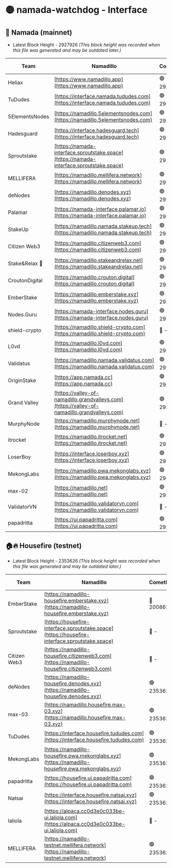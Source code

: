 # 🟡 namada-watchdog - Interface

## 🚀 Namada (mainnet)
- Latest Block Height - 2927926 *(This block height was recorded when this file was generated and may be outdated later.)*

| Team | Namadillo | CometBFT | Indexer | MASP Indexer |
|-|-|-|-|-|
| Heliax | [https://www.namadillo.app](https://www.namadillo.app) | 🟢 2927901 | 🟢 2927901 | 🟢 2927901 |
| TuDudes | [https://interface.namada.tududes.com](https://interface.namada.tududes.com) | 🟢 2927902 | 🟢 2927901 | 🟢 2927901 |
| 5ElementsNodes | [https://namadillo.5elementsnodes.com](https://namadillo.5elementsnodes.com) | 🟢 2927902 | 🟢 2927902 | 🟢 2927901 |
| Hadesguard | [https://interface.hadesguard.tech](https://interface.hadesguard.tech) | 🟢 2927902 | 🟢 2927902 | 🟢 2927902 |
| Sproutstake | [https://namada-interface.sproutstake.space](https://namada-interface.sproutstake.space) | 🟢 2927903 | 🔴 2797937 | 🟢 2927902 |
| MELLIFERA | [https://namadillo.mellifera.network](https://namadillo.mellifera.network) | 🟢 2927903 | 🟢 2927903 | 🟢 2927903 |
| deNodes | [https://namadillo.denodes.xyz](https://namadillo.denodes.xyz) | 🟢 2927903 | 🟢 2927903 | 🟢 2927904 |
| Palamar | [https://namada-interface.palamar.io](https://namada-interface.palamar.io) | 🟢 2927904 | 🟢 2927904 | 🟢 2927904 |
| StakeUp | [https://namadillo.namada.stakeup.tech](https://namadillo.namada.stakeup.tech) | 🟢 2927904 | 🟢 2927904 | 🟢 2927904 |
| Citizen Web3 | [https://namadillo.citizenweb3.com](https://namadillo.citizenweb3.com) | 🟢 2927905 | 🟢 2927905 | 🟢 2927905 |
| Stake&Relax 🦥 | [https://namadillo.stakeandrelax.net](https://namadillo.stakeandrelax.net) | 🟢 2927905 | 🟢 2927905 | 🟢 2927905 |
| CroutonDigital | [https://namadillo.crouton.digital](https://namadillo.crouton.digital) | 🟢 2927906 | 🟢 2927906 | 🟢 2927906 |
| EmberStake | [https://namadillo.emberstake.xyz](https://namadillo.emberstake.xyz) | 🟢 2927906 | 🟢 2927906 | 🟢 2927906 |
| Nodes.Guru | [https://namada-interface.nodes.guru](https://namada-interface.nodes.guru) | 🟢 2927907 | 🟢 2927907 | 🟢 2927907 |
| shield-crypto | [https://namadillo.shield-crypto.com](https://namadillo.shield-crypto.com) | 🔴 - | 🔴 - | 🔴 - |
| L0vd | [https://namadillo.l0vd.com](https://namadillo.l0vd.com) | 🟢 2927919 | 🟢 2927919 | 🟢 2927919 |
| Validatus | [https://namadillo.namada.validatus.com](https://namadillo.namada.validatus.com) | 🟢 2927920 | 🟢 2927920 | 🟢 2927920 |
| OriginStake | [https://app.namada.cc](https://app.namada.cc) | 🟢 2927920 | 🟢 2927920 | 🟢 2927920 |
| Grand Valley | [https://valley-of-namadillo.grandvalleys.com](https://valley-of-namadillo.grandvalleys.com) | 🟢 2927921 | 🟢 2927920 | 🟢 2927920 |
| MurphyNode | [https://namadillo.murphynode.net](https://namadillo.murphynode.net) | 🔴 - | 🔴 - | 🔴 - |
| itrocket | [https://namadillo.itrocket.net](https://namadillo.itrocket.net) | 🟢 2927923 | 🟢 2927922 | 🟢 2927922 |
| LoserBoy | [https://interface.loserboy.xyz](https://interface.loserboy.xyz) | 🟢 2927923 | 🟢 2927923 | 🟢 2927923 |
| MekongLabs | [https://namadillo.pwa.mekonglabs.xyz](https://namadillo.pwa.mekonglabs.xyz) | 🟢 2927924 | 🟢 2927923 | 🟢 2927923 |
| max-02 | [https://namadillo.net](https://namadillo.net) | 🟢 2927924 | 🟢 2927924 | 🟢 2927924 |
| ValidatorVN | [https://namadillo.validatorvn.com](https://namadillo.validatorvn.com) | 🔴 - | 🔴 - | 🔴 - |
| papadritta | [https://ui.papadritta.com](https://ui.papadritta.com) | 🟢 2927926 | 🟢 2927926 | 🟢 2927926 |

## 🏠🔥 Housefire (testnet)
- Latest Block Height - 2353626 *(This block height was recorded when this file was generated and may be outdated later.)*

| Team | Namadillo | CometBFT | Indexer | MASP Indexer |
|-|-|-|-|-|
| EmberStake | [https://namadillo-housefire.emberstake.xyz](https://namadillo-housefire.emberstake.xyz) | 🔴 2008636 | 🔴 - | 🔴 - |
| Sproutstake | [https://housefire-interface.sproutstake.space](https://housefire-interface.sproutstake.space) | 🔴 - | 🔴 - | 🔴 - |
| Citizen Web3 | [https://namadillo-housefire.citizenweb3.com](https://namadillo-housefire.citizenweb3.com) | 🔴 - | 🔴 - | 🔴 - |
| deNodes | [https://namadillo-housefire.denodes.xyz](https://namadillo-housefire.denodes.xyz) | 🟢 2353626 | 🟢 2353626 | 🟢 2353626 |
| max-03 | [https://namadillo.housefire.max-03.xyz](https://namadillo.housefire.max-03.xyz) | 🟢 2353626 | 🔴 2167206 | 🟢 2353626 |
| TuDudes | [https://interface.housefire.tududes.com](https://interface.housefire.tududes.com) | 🟢 2353626 | 🟢 2353626 | 🟢 2353626 |
| MekongLabs | [https://namadillo-housefire.pwa.mekonglabs.xyz](https://namadillo-housefire.pwa.mekonglabs.xyz) | 🟢 2353626 | 🟢 2353626 | 🟢 2353626 |
| papadritta | [https://housefire.ui.papadritta.com](https://housefire.ui.papadritta.com) | 🟢 2353626 | 🟢 2353626 | 🟢 2353626 |
| Natsai | [https://interface.housefire.natsai.xyz](https://interface.housefire.natsai.xyz) | 🟢 2353626 | 🟢 2353626 | 🟢 2353626 |
| laliola | [https://alpaca.cc0d3e0c033be-ui.laliola.com](https://alpaca.cc0d3e0c033be-ui.laliola.com) | 🔴 - | 🔴 - | 🔴 - |
| MELLIFERA | [https://namadillo-testnet.mellifera.network](https://namadillo-testnet.mellifera.network) | 🟢 2353626 | 🟢 2353626 | 🟢 2353626 |

